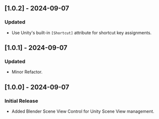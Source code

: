 ﻿## [1.0.2] - 2024-09-07
### Updated
- Use Unity's built-in `[Shortcut]` attribute for shortcut key assignments.

## [1.0.1] - 2024-09-07
### Updated
- Minor Refactor.

## [1.0.0] - 2024-09-07
### Initial Release
- Added Blender Scene View Control for Unity Scene View management.
